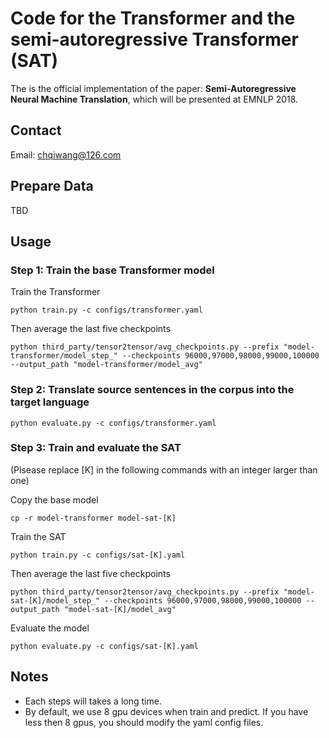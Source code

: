 # Code for the Transformer and the semi-autoregressive Transformer (SAT)
The is the official implementation of the paper: **Semi-Autoregressive Neural Machine Translation**, which will be presented at EMNLP 2018.

## Contact
Email: <chqiwang@126.com>

## Prepare Data
TBD

## Usage

### Step 1: Train the base Transformer model
Train the Transformer

	python train.py -c configs/transformer.yaml

Then average the last five checkpoints

	python third_party/tensor2tensor/avg_checkpoints.py --prefix "model-transformer/model_step_" --checkpoints 96000,97000,98000,99000,100000 --output_path "model-transformer/model_avg"


### Step 2: Translate source sentences in the corpus into the target language
	python evaluate.py -c configs/transformer.yaml

### Step 3: Train and evaluate the SAT
(Plsease replace [K] in the following commands with an integer larger than one)

Copy the base model

	cp -r model-transformer model-sat-[K]

Train the SAT

	python train.py -c configs/sat-[K].yaml

Then average the last five checkpoints

	python third_party/tensor2tensor/avg_checkpoints.py --prefix "model-sat-[K]/model_step_" --checkpoints 96000,97000,98000,99000,100000 --output_path "model-sat-[K]/model_avg"

Evaluate the model

	python evaluate.py -c configs/sat-[K].yaml

## Notes
* Each steps will takes a long time.
* By default, we use 8 gpu devices when train and predict. If you have less then 8 gpus, you should modify the yaml config files.
